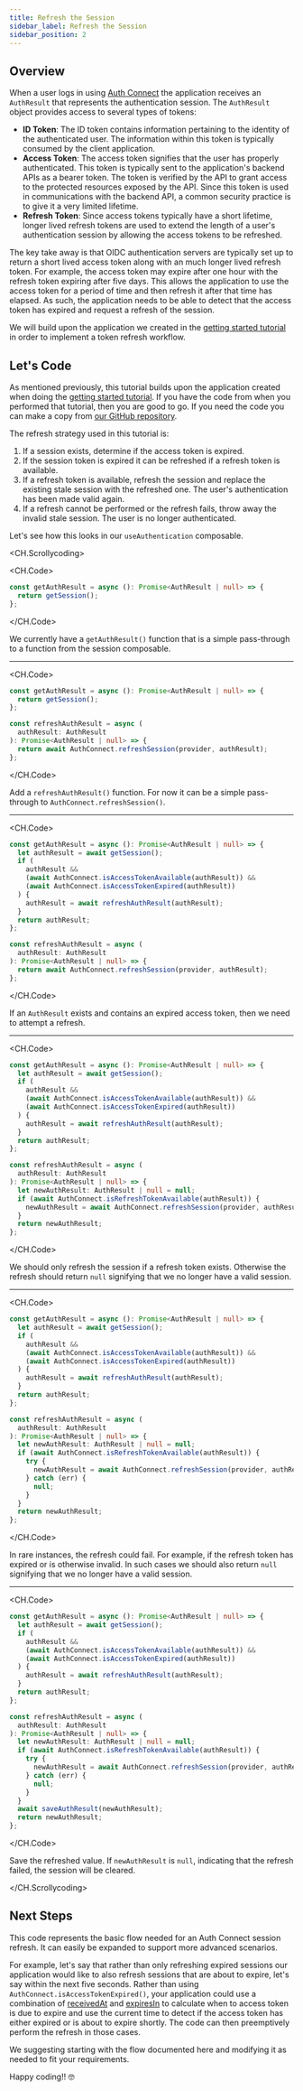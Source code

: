 ```yaml
---
title: Refresh the Session
sidebar_label: Refresh the Session
sidebar_position: 2
---
```


## Overview

When a user logs in using [Auth Connect](https://ionic.io/docs/auth-connect) the application receives an `AuthResult` that represents the authentication session. The `AuthResult` object provides access to several types of tokens:

- **ID Token**: The ID token contains information pertaining to the identity of the authenticated user. The information within this token is typically consumed by the client application.
- **Access Token**: The access token signifies that the user has properly authenticated. This token is typically sent to the application's backend APIs as a bearer token. The token is verified by the API to grant access to the protected resources exposed by the API. Since this token is used in communications with the backend API, a common security practice is to give it a very limited lifetime.
- **Refresh Token**: Since access tokens typically have a short lifetime, longer lived refresh tokens are used to extend the length of a user's authentication session by allowing the access tokens to be refreshed.

The key take away is that OIDC authentication servers are typically set up to return a short lived access token along with an much longer lived refresh token. For example, the access token may expire after one hour with the refresh token expiring after five days. This allows the application to use the access token for a period of time and then refresh it after that time has elapsed. As such, the application needs to be able to detect that the access token has expired and request a refresh of the session.

We will build upon the application we created in the [getting started tutorial](getting-started) in order to implement a token refresh workflow.

## Let's Code

As mentioned previously, this tutorial builds upon the application created when doing the [getting started tutorial](getting-started). If you have the code from when you performed that tutorial, then you are good to go. If you need the code you can make a copy from [our GitHub repository](https://github.com/ionic-enterprise/tutorials-and-demos-vue/tree/main/auth-connect/getting-started).

The refresh strategy used in this tutorial is:

1. If a session exists, determine if the access token is expired.
1. If the session token is expired it can be refreshed if a refresh token is available.
1. If a refresh token is available, refresh the session and replace the existing stale session with the refreshed one. The user's authentication has been made valid again.
1. If a refresh cannot be performed or the refresh fails, throw away the invalid stale session. The user is no longer authenticated.

Let's see how this looks in our `useAuthentication` composable.

<CH.Scrollycoding>

<CH.Code>

```typescript authentication.ts
const getAuthResult = async (): Promise<AuthResult | null> => {
  return getSession();
};
```

</CH.Code>

We currently have a `getAuthResult()` function that is a simple pass-through to a function from the session composable.

---

<CH.Code>

```typescript authentication.ts focus=5:9
const getAuthResult = async (): Promise<AuthResult | null> => {
  return getSession();
};

const refreshAuthResult = async (
  authResult: AuthResult
): Promise<AuthResult | null> => {
  return await AuthConnect.refreshSession(provider, authResult);
};
```

</CH.Code>

Add a `refreshAuthResult()` function. For now it can be a simple pass-through to `AuthConnect.refreshSession()`.

---

<CH.Code>

```typescript authentication.ts focus=2:10
const getAuthResult = async (): Promise<AuthResult | null> => {
  let authResult = await getSession();
  if (
    authResult &&
    (await AuthConnect.isAccessTokenAvailable(authResult)) &&
    (await AuthConnect.isAccessTokenExpired(authResult))
  ) {
    authResult = await refreshAuthResult(authResult);
  }
  return authResult;
};

const refreshAuthResult = async (
  authResult: AuthResult
): Promise<AuthResult | null> => {
  return await AuthConnect.refreshSession(provider, authResult);
};
```

</CH.Code>

If an `AuthResult` exists and contains an expired access token, then we need to attempt a refresh.

---

<CH.Code>

```typescript authentication.ts focus=16:20
const getAuthResult = async (): Promise<AuthResult | null> => {
  let authResult = await getSession();
  if (
    authResult &&
    (await AuthConnect.isAccessTokenAvailable(authResult)) &&
    (await AuthConnect.isAccessTokenExpired(authResult))
  ) {
    authResult = await refreshAuthResult(authResult);
  }
  return authResult;
};

const refreshAuthResult = async (
  authResult: AuthResult
): Promise<AuthResult | null> => {
  let newAuthResult: AuthResult | null = null;
  if (await AuthConnect.isRefreshTokenAvailable(authResult)) {
    newAuthResult = await AuthConnect.refreshSession(provider, authResult);
  }
  return newAuthResult;
};
```

</CH.Code>

We should only refresh the session if a refresh token exists. Otherwise the refresh should return `null` signifying that we no longer have a valid session.

---

<CH.Code>

```typescript authentication.ts focus=18:22
const getAuthResult = async (): Promise<AuthResult | null> => {
  let authResult = await getSession();
  if (
    authResult &&
    (await AuthConnect.isAccessTokenAvailable(authResult)) &&
    (await AuthConnect.isAccessTokenExpired(authResult))
  ) {
    authResult = await refreshAuthResult(authResult);
  }
  return authResult;
};

const refreshAuthResult = async (
  authResult: AuthResult
): Promise<AuthResult | null> => {
  let newAuthResult: AuthResult | null = null;
  if (await AuthConnect.isRefreshTokenAvailable(authResult)) {
    try {
      newAuthResult = await AuthConnect.refreshSession(provider, authResult);
    } catch (err) {
      null;
    }
  }
  return newAuthResult;
};
```

</CH.Code>

In rare instances, the refresh could fail. For example, if the refresh token has expired or is otherwise invalid. In such cases we should also return `null` signifying that we no longer have a valid session.

---

<CH.Code>

```typescript authentication.ts focus=24
const getAuthResult = async (): Promise<AuthResult | null> => {
  let authResult = await getSession();
  if (
    authResult &&
    (await AuthConnect.isAccessTokenAvailable(authResult)) &&
    (await AuthConnect.isAccessTokenExpired(authResult))
  ) {
    authResult = await refreshAuthResult(authResult);
  }
  return authResult;
};

const refreshAuthResult = async (
  authResult: AuthResult
): Promise<AuthResult | null> => {
  let newAuthResult: AuthResult | null = null;
  if (await AuthConnect.isRefreshTokenAvailable(authResult)) {
    try {
      newAuthResult = await AuthConnect.refreshSession(provider, authResult);
    } catch (err) {
      null;
    }
  }
  await saveAuthResult(newAuthResult);
  return newAuthResult;
};
```

</CH.Code>

Save the refreshed value. If `newAuthResult` is `null`, indicating that the refresh failed, the session will be cleared.

</CH.Scrollycoding>

## Next Steps

This code represents the basic flow needed for an Auth Connect session refresh. It can easily be expanded to support more advanced scenarios.

For example, let's say that rather than only refreshing expired sessions our application would like to also refresh sessions that are about to expire, let's say within the next five seconds. Rather than using `AuthConnect.isAccessTokenExpired()`, your application could use a combination of [receivedAt](https://ionic.io/docs/auth-connect/interfaces/AuthResult#receivedat) and [expiresIn](https://ionic.io/docs/auth-connect/interfaces/AuthResult#expiresin) to calculate when to access token is due to expire and use the current time to detect if the access token has either expired or is about to expire shortly. The code can then preemptively perform the refresh in those cases.

We suggesting starting with the flow documented here and modifying it as needed to fit your requirements.

Happy coding!! 🤓
